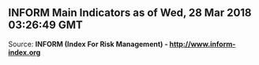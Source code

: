 ## INFORM Main Indicators as of Wed, 28 Mar 2018 03:26:49 GMT

Source: **INFORM (Index For Risk Management) - http://www.inform-index.org**